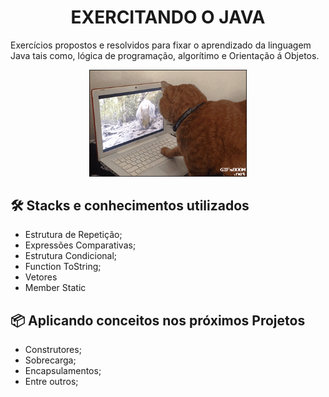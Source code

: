 <h1 align="center"> EXERCITANDO O JAVA </h1>

Exercícios propostos e resolvidos para fixar o aprendizado da linguagem Java tais como, lógica de programação, algorítimo e Orientação á Objetos.

<div align="center">
<img src="gato.gif" width=50%>
</div>

## 🛠️ Stacks e conhecimentos utilizados

* Estrutura de Repetição;
* Expressões Comparativas;
* Estrutura Condicional;
* Function ToString;
* Vetores
* Member Static

## 📦 Aplicando conceitos nos próximos Projetos

* Construtores;
* Sobrecarga;
* Encapsulamentos;
* Entre outros;
